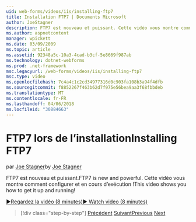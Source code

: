 ```yaml
---
uid: web-forms/videos/iis/installing-ftp7
title: Installation FTP7 | Documents Microsoft
author: JoeStagner
description: FTP7 est nouveau et puissant. Cette vidéo vous montre comment configurer et en cours d’exécution !
ms.author: aspnetcontent
manager: wpickett
ms.date: 03/09/2009
ms.topic: article
ms.assetid: 92348a5c-10a3-4cad-b3cf-5e8669f987ab
ms.technology: dotnet-webforms
ms.prod: .net-framework
msc.legacyurl: /web-forms/videos/iis/installing-ftp7
msc.type: video
ms.openlocfilehash: 7c4a4c1c2cd34977316d0c903fa108b3a94f4dfb
ms.sourcegitcommit: f8852267f463b62d7f975e56bea9aa3f68fbbdeb
ms.translationtype: MT
ms.contentlocale: fr-FR
ms.lasthandoff: 04/06/2018
ms.locfileid: "30884663"
---
```

<a name="installing-ftp7"></a><span data-ttu-id="c20fa-104">FTP7 lors de l’installation</span><span class="sxs-lookup"><span data-stu-id="c20fa-104">Installing FTP7</span></span>
====================
<span data-ttu-id="c20fa-105">par [Joe Stagner](https://github.com/JoeStagner)</span><span class="sxs-lookup"><span data-stu-id="c20fa-105">by [Joe Stagner](https://github.com/JoeStagner)</span></span>

<span data-ttu-id="c20fa-106">FTP7 est nouveau et puissant.</span><span class="sxs-lookup"><span data-stu-id="c20fa-106">FTP7 is new and powerful.</span></span> <span data-ttu-id="c20fa-107">Cette vidéo vous montre comment configurer et en cours d’exécution !</span><span class="sxs-lookup"><span data-stu-id="c20fa-107">This video shows you how to get it up and running!</span></span>

[<span data-ttu-id="c20fa-108">&#9654;Regardez la vidéo (8 minutes)</span><span class="sxs-lookup"><span data-stu-id="c20fa-108">&#9654; Watch video (8 minutes)</span></span>](https://channel9.msdn.com/Blogs/ASP-NET-Site-Videos/installing-ftp7)

> [!div class="step-by-step"]
> <span data-ttu-id="c20fa-109">[Précédent](creating-a-site-with-iis7-manager.md)
> [Suivant](bit-rate-throttling.md)</span><span class="sxs-lookup"><span data-stu-id="c20fa-109">[Previous](creating-a-site-with-iis7-manager.md)
[Next](bit-rate-throttling.md)</span></span>
